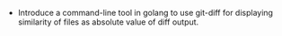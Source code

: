 - Introduce a command-line tool in golang to use git-diff for displaying similarity of files as absolute value of diff output.
